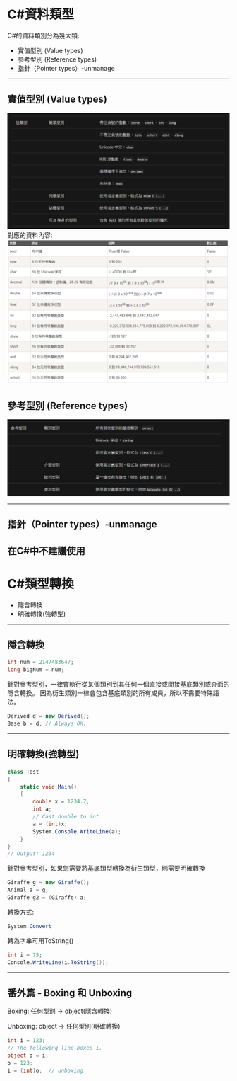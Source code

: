 # C#資料類型
C#的資料類別分為幾大類:
- 實值型別 (Value types)
- 參考型別 (Reference types)
- 指針（Pointer types）-unmanage
---
## 實值型別 (Value types)
![](2020-02-24-23-57-13.png)
對應的資料內容:
![](2020-02-24-23-59-48.png)

## 參考型別 (Reference types)
![](2020-02-25-00-00-42.png)

---
## 指針（Pointer types）-unmanage

在C#中不建議使用
---
# C#類型轉換
- 隱含轉換
- 明確轉換(強轉型)
---

## 隱含轉換

```C#
int num = 2147483647;
long bigNum = num;
```
針對參考型別，一律會執行從某個類別到其任何一個直接或間接基底類別或介面的隱含轉換。 因為衍生類別一律會包含基底類別的所有成員，所以不需要特殊語法。

```C#
Derived d = new Derived();  
Base b = d; // Always OK.
```
---
## 明確轉換(強轉型)
```C#
class Test
{
    static void Main()
    {
        double x = 1234.7;
        int a;
        // Cast double to int.
        a = (int)x;
        System.Console.WriteLine(a);
    }
}
// Output: 1234
```
針對參考型別，如果您需要將基底類型轉換為衍生類型，則需要明確轉換
```C# 
Giraffe g = new Giraffe();  
Animal a = g;    
Giraffe g2 = (Giraffe) a;
```
轉換方式:
```C#
System.Convert
```
轉為字串可用ToString()
```C#
int i = 75;
Console.WriteLine(i.ToString());
```
---
## 番外篇 - Boxing 和 Unboxing
Boxing: 任何型別 -> object(隱含轉換)

Unboxing: object -> 任何型別(明確轉換)
```C#
int i = 123;
// The following line boxes i.
object o = i;
o = 123;
i = (int)o;  // unboxing
```
